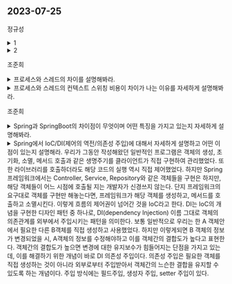 
## 2023-07-25

정규성
<details>
 <summary> 1 </summary>
</br>
</details>

<details>
 <summary> 2 </summary>
  </br>
</details>

  
조준희
<details>
 <summary> 프로세스와 스레드의 차이를 설명해봐라. </summary>
</br>  
 프로세스는 메모리 상에서 실행중인 프로그램을 의미하며, 스레드는 이 프로세스 안에서 실행되는 흐름의 단위를 의미한다.  
프로세스는 각각 독립된 메모리 영역(Code, Data, Stack, Heap)을 할당받는다. 각 프로세스는 별도의 주소 공간에서 실행되어 프로세스간 자원에 접근할 수 없다. 만약 프로세스간 자원에 접근하려면 IPC 통신을 사용하면 가능하다.  

  
이에 반해 스레드는 "한 프로세스 내에서" 각각 자신만의 Stack영역만 따로 할당받고 Code, Data, Heap 영역은 서로 자원을 공유한다. 그렇기 때문에 프로세스의 컨텍스트 스위칭 비용, 프로세스간 통신(IPC) 비용을 줄일 수 있는 이점이 있다. 하지만 한 프로세스 내의 스레드는 스레드간 공유 자원에 접근하면서 동기화 문제가 발생할 수 있다는 특징을 가지고 있다.
</details>

<details>
 <summary> 프로세스와 스레드의 컨텍스트 스위칭 비용이 차이가 나는 이유를 자세하게 설명해봐라. </summary>
</br>  
 컨텍스트 스위칭은 다음과 같은 순서로 작업을 수행한다.  
 
 1. 현재 실행 중인 프로세스 혹은 스레드의 정보를 백업
      
 2. 캐시를 비운다.
  
 3. TLB를 비움.
  
 4. MMU를 변경.
    
이때 프로세스 컨텍스트 스위칭은 새로 실행되는 프로세스가 이전의 프로세스와 공유하는 메모리 자원이 전혀 없기 때문에 1,2,3,4번을 모두 수행하면서 이전 프로세스에 대한 정보를 모두 지운다. 반면 스레드 컨텍스트 스위칭의 경우에는 메모리 주소 공간이 바뀌지 않기 때문에 2,3,4번의 작업이 수행되지 않고 1번 작업만 수행된다. 이런 차이에서 스레드 컨텍스트 스위칭이 프로세스에 비해 가벼운 것이다.
</details>

조준희
<details>
 <summary> Spring과 SpringBoot의 차이점이 무엇이며 어떤 특징을 가지고 있는지 자세하게 설명해봐라. </summary>
</br>  
 가장 큰 차이점은 개발 편의성이라고 생각한다.  
 Spring은 초기 설정이 반이라는 말이 나올정도로 개발을 시작하기에 앞서 해야할 설정들이 많다. 필요한 라이브러리들을 pom.xml, 빌드도구(Gradle, Maven)를 통해 하나하나 추가해줘야하며, 이 라이브러리에 대한 설정과 버전관리 또한 개발자의 몫이다. SpringBoot는 이러한 복잡한 설정들을 starter-dependency, AutoConfiguration를 이용해 의존성에 라이브러리를 쉽게 추가하고, 이에 대한 자동 설정(추가한 라이브러리에 대한 자동설정, Spring이 자주 사용하는 설정중에 log4j, tomcat, Dispatcher Servlet등등의 자동설정) 및 빈으로 등록하여 사용하므로써 개발자의 개별 편의성을 향상시킬 수 있다. 
</details>

<details>
 <summary> Spring에서 IoC/DI(제어의 역전/의존성 주입)에 대해서 자세하게 설명하고 어떤 이점이 있는지 설명해라. </summar>
 우리가 그동안 작성해왔던 일반적인 프로그램은 객체의 생성, 초기화, 소멸, 메서드 호출과 같은 생명주기를 클라이언트가 직접 구현하여 관리했었다. 또한 라이브러리를 호출하더라도 해당 코드의 실행 역시 직접 제어했었다. 하지만 Spring 프레임워크에서는 Controller, Service, Repository와 같은 객체들을 구현은 하지만, 해당 객체들이 어느 시점에 호출될 지는 개발자가 신경쓰지 않는다. 단지 프레임워크의 요구대로 객체를 구현만 해놓는다면, 프레임워크가 해당 객체를 생성하고, 메서드를 호출하고 소멸시킨다. 이렇게 흐름의 제어권이 넘어간 것을 IoC라고 한다.  
  DI는 IoC의 개념을 구현한 디자인 패턴 중 하나로, DI(dependency Injection) 이름 그대로 객체의 의존관계를 외부에서 주입시키는 패턴을 의미한다. 보통 일반적으로 우리는 한 A 객체안에서 필요한 다른 B객체를 직접 생성하고 사용했었다. 하지만 이렇게되면 B 객체의 정보가 변경되었을 시, A객체의 정보를 수정해야하고 이를 객체간의 결합도가 높다고 표현한다. 객체간의 결합도가 높으면 변경에 대한 유지보수가 힘들어지는 단점을 가지고 있는데, 이를 해결하기 위한 개념이 바로 DI 의존성 주입이다. 의존성 주입은 필요한 객체를 직접 생성하는 것이 아니라 외부로부터 주입받아서 객체간의 느슨한 결합을 유지할 수 있도록 하는 개념이다. 주입 방식에는 필드주입, 생성자 주입, setter 주입이 있다.
</br>  
 
</details>


